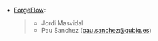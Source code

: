 - [ForgeFlow](https://www.forgeflow.com):

  > - Jordi Masvidal
  > - Pau Sanchez (<pau.sanchez@qubiq.es>)
